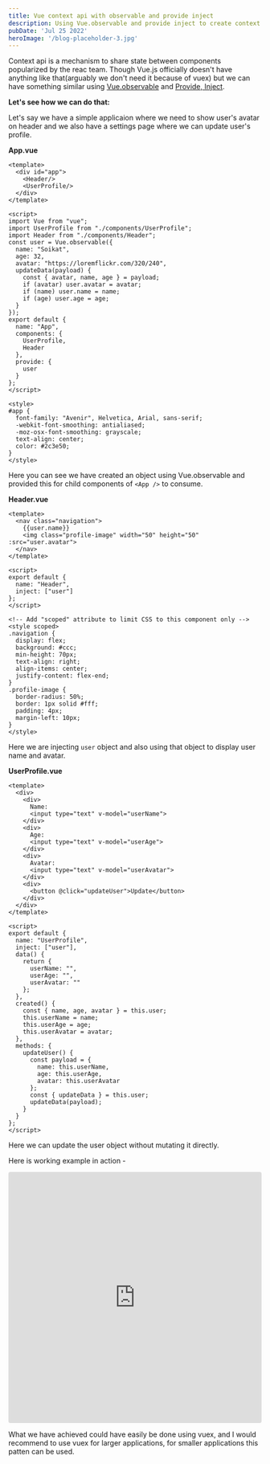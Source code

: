 ```yaml
---
title: Vue context api with observable and provide inject
description: Using Vue.observable and provide inject to create context api in Vue.js
pubDate: 'Jul 25 2022'
heroImage: '/blog-placeholder-3.jpg'
---
```


Context api is a mechanism to share state between components popularized by the reac team. Though Vue.js officially doesn't have anything like that(arguably we don't need it because of vuex) but we can have something similar using [Vue.observable](https://vuejs.org/v2/api/#Vue-observable) and [Provide, Inject](https://vuejs.org/v2/api/#provide-inject).

__Let's see how we can do that:__

Let's say we have a simple applicaion where we need to show user's avatar on header and we also have a settings page where we can update user's profile.

__App.vue__
```
<template>
  <div id="app">
    <Header/>
    <UserProfile/>
  </div>
</template>

<script>
import Vue from "vue";
import UserProfile from "./components/UserProfile";
import Header from "./components/Header";
const user = Vue.observable({
  name: "Soikat",
  age: 32,
  avatar: "https://loremflickr.com/320/240",
  updateData(payload) {
    const { avatar, name, age } = payload;
    if (avatar) user.avatar = avatar;
    if (name) user.name = name;
    if (age) user.age = age;
  }
});
export default {
  name: "App",
  components: {
    UserProfile,
    Header
  },
  provide: {
    user
  }
};
</script>

<style>
#app {
  font-family: "Avenir", Helvetica, Arial, sans-serif;
  -webkit-font-smoothing: antialiased;
  -moz-osx-font-smoothing: grayscale;
  text-align: center;
  color: #2c3e50;
}
</style>
```
Here you can see we have created an object using Vue.observable and provided this for child components of `<App />` to consume.

__Header.vue__
```
<template>
  <nav class="navigation">
    {{user.name}}
    <img class="profile-image" width="50" height="50" :src="user.avatar">
  </nav>
</template>

<script>
export default {
  name: "Header",
  inject: ["user"]
};
</script>

<!-- Add "scoped" attribute to limit CSS to this component only -->
<style scoped>
.navigation {
  display: flex;
  background: #ccc;
  min-height: 70px;
  text-align: right;
  align-items: center;
  justify-content: flex-end;
}
.profile-image {
  border-radius: 50%;
  border: 1px solid #fff;
  padding: 4px;
  margin-left: 10px;
}
</style>
```
Here we are injecting `user` object and also using that object to display user name and avatar.

__UserProfile.vue__
```
<template>
  <div>
    <div>
      Name:
      <input type="text" v-model="userName">
    </div>
    <div>
      Age:
      <input type="text" v-model="userAge">
    </div>
    <div>
      Avatar:
      <input type="text" v-model="userAvatar">
    </div>
    <div>
      <button @click="updateUser">Update</button>
    </div>
  </div>
</template>

<script>
export default {
  name: "UserProfile",
  inject: ["user"],
  data() {
    return {
      userName: "",
      userAge: "",
      userAvatar: ""
    };
  },
  created() {
    const { name, age, avatar } = this.user;
    this.userName = name;
    this.userAge = age;
    this.userAvatar = avatar;
  },
  methods: {
    updateUser() {
      const payload = {
        name: this.userName,
        age: this.userAge,
        avatar: this.userAvatar
      };
      const { updateData } = this.user;
      updateData(payload);
    }
  }
};
</script>
```
Here we can update the user object without mutating it directly.

Here is working example in action -
<iframe
     src="https://codesandbox.io/embed/sweet-sanne-0hpcj?fontsize=14&hidenavigation=1&theme=dark"
     style="width:100%; height:500px; border:0; border-radius: 4px; overflow:hidden;"
     title="sweet-sanne-0hpcj"
     allow="accelerometer; ambient-light-sensor; camera; encrypted-media; geolocation; gyroscope; hid; microphone; midi; payment; usb; vr; xr-spatial-tracking"
     sandbox="allow-autoplay allow-forms allow-modals allow-popups allow-presentation allow-same-origin allow-scripts"
></iframe>

What we have achieved could have easily be done using vuex, and I would recommend to use vuex for larger applications, for smaller applications this patten can be used.
